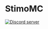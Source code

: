 # StimoMC

<a href="https://stimomc.com/go/discord/"><img src="https://discordapp.com/api/guilds/878184524838760490/embed.png" alt="Discord server"/></a>
